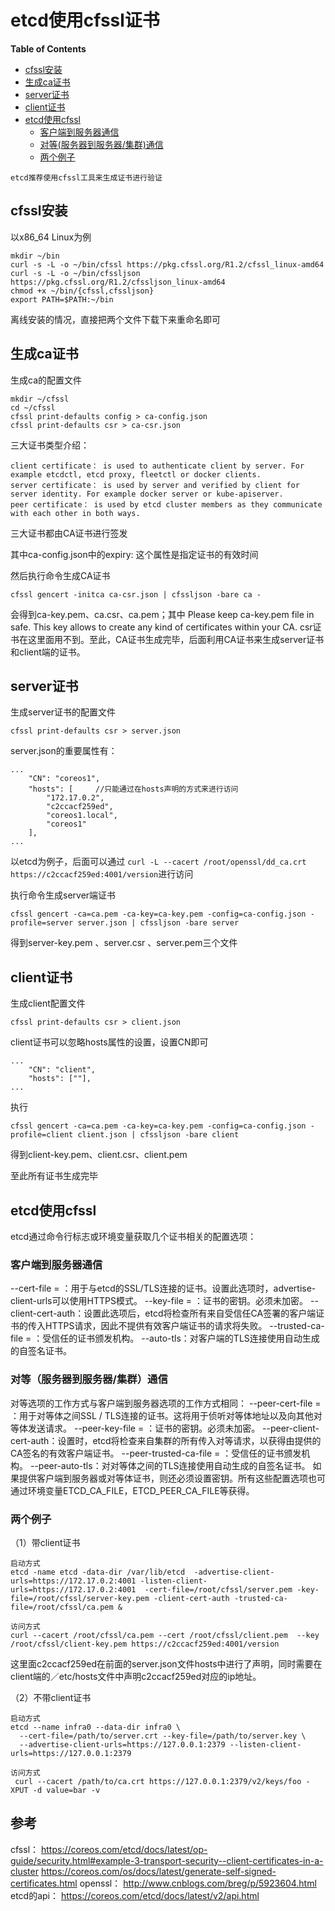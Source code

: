 # etcd使用cfssl证书

**Table of Contents**
<!-- BEGIN MUNGE: GENERATED_TOC -->
  - [cfssl安装](#cfssl安装)
  - [生成ca证书](#生成ca证书)
  - [server证书](#server证书)
  - [client证书](#client证书)
  - [etcd使用cfssl](#etcd使用cfssl)
    - [客户端到服务器通信](#客户端到服务器通信)
    - [对等(服务器到服务器/集群)通信](#对等(服务器到服务器/集群)通信)
    - [两个例子](#两个例子)

<!-- END MUNGE: GENERATED_TOC -->


	etcd推荐使用cfssl工具来生成证书进行验证

## cfssl安装

以x86_64 Linux为例
```
mkdir ~/bin
curl -s -L -o ~/bin/cfssl https://pkg.cfssl.org/R1.2/cfssl_linux-amd64
curl -s -L -o ~/bin/cfssljson https://pkg.cfssl.org/R1.2/cfssljson_linux-amd64
chmod +x ~/bin/{cfssl,cfssljson}
export PATH=$PATH:~/bin
```
离线安装的情况，直接把两个文件下载下来重命名即可

## 生成ca证书

生成ca的配置文件
```
mkdir ~/cfssl
cd ~/cfssl
cfssl print-defaults config > ca-config.json
cfssl print-defaults csr > ca-csr.json
```
三大证书类型介绍：
```
client certificate： is used to authenticate client by server. For example etcdctl, etcd proxy, fleetctl or docker clients.
server certificate： is used by server and verified by client for server identity. For example docker server or kube-apiserver.
peer certificate： is used by etcd cluster members as they communicate with each other in both ways.
```
三大证书都由CA证书进行签发

其中ca-config.json中的expiry: 这个属性是指定证书的有效时间

然后执行命令生成CA证书
```
cfssl gencert -initca ca-csr.json | cfssljson -bare ca -
```
会得到ca-key.pem、ca.csr、ca.pem；其中 Please keep ca-key.pem file in safe. 
This key allows to create any kind of certificates within your CA.
csr证书在这里面用不到。至此，CA证书生成完毕，后面利用CA证书来生成server证书和client端的证书。

## server证书
生成server证书的配置文件
```
cfssl print-defaults csr > server.json
```
server.json的重要属性有：

```
...
    "CN": "coreos1",
    "hosts": [     //只能通过在hosts声明的方式来进行访问
        "172.17.0.2",
        "c2ccacf259ed",
        "coreos1.local",
        "coreos1"
    ],
...
```
以etcd为例子，后面可以通过
`curl -L --cacert /root/openssl/dd_ca.crt https://c2ccacf259ed:4001/version`进行访问

执行命令生成server端证书

```
cfssl gencert -ca=ca.pem -ca-key=ca-key.pem -config=ca-config.json -profile=server server.json | cfssljson -bare server
```
得到server-key.pem 、server.csr 、server.pem三个文件

## client证书

生成client配置文件
```
cfssl print-defaults csr > client.json
```
client证书可以忽略hosts属性的设置，设置CN即可

```
...
    "CN": "client",
    "hosts": [""],
...
```
执行
```
cfssl gencert -ca=ca.pem -ca-key=ca-key.pem -config=ca-config.json -profile=client client.json | cfssljson -bare client
```
得到client-key.pem、client.csr、client.pem

至此所有证书生成完毕

## etcd使用cfssl

etcd通过命令行标志或环境变量获取几个证书相关的配置选项：

### 客户端到服务器通信
--cert-file = <path>：用于与etcd的SSL/TLS连接的证书。设置此选项时，advertise-client-urls可以使用HTTPS模式。
--key-file = <path>：证书的密钥。必须未加密。
--client-cert-auth：设置此选项后，etcd将检查所有来自受信任CA签署的客户端证书的传入HTTPS请求，因此不提供有效客户端证书的请求将失败。
--trusted-ca-file = <path>：受信任的证书颁发机构。
--auto-tls：对客户端的TLS连接使用自动生成的自签名证书。


### 对等（服务器到服务器/集群）通信
对等选项的工作方式与客户端到服务器选项的工作方式相同：
--peer-cert-file = <path>：用于对等体之间SSL / TLS连接的证书。这将用于侦听对等体地址以及向其他对等体发送请求。
--peer-key-file = <path>：证书的密钥。必须未加密。
--peer-client-cert-auth：设置时，etcd将检查来自集群的所有传入对等请求，以获得由提供的CA签名的有效客户端证书。
--peer-trusted-ca-file = <path>：受信任的证书颁发机构。
--peer-auto-tls：对对等体之间的TLS连接使用自动生成的自签名证书。
如果提供客户端到服务器或对等体证书，则还必须设置密钥。所有这些配置选项也可通过环境变量ETCD_CA_FILE，ETCD_PEER_CA_FILE等获得。


### 两个例子
（1）带client证书

```
启动方式
etcd -name etcd -data-dir /var/lib/etcd  -advertise-client-urls=https://172.17.0.2:4001 -listen-client-urls=https://172.17.0.2:4001  -cert-file=/root/cfssl/server.pem -key-file=/root/cfssl/server-key.pem -client-cert-auth -trusted-ca-file=/root/cfssl/ca.pem &

访问方式
curl --cacert /root/cfssl/ca.pem --cert /root/cfssl/client.pem  --key /root/cfssl/client-key.pem https://c2ccacf259ed:4001/version
```

这里面c2ccacf259ed在前面的server.json文件hosts中进行了声明，同时需要在client端的／etc/hosts文件中声明c2ccacf259ed对应的ip地址。


（2）不带client证书

```
启动方式
etcd --name infra0 --data-dir infra0 \
  --cert-file=/path/to/server.crt --key-file=/path/to/server.key \
  --advertise-client-urls=https://127.0.0.1:2379 --listen-client-urls=https://127.0.0.1:2379

访问方式
 curl --cacert /path/to/ca.crt https://127.0.0.1:2379/v2/keys/foo -XPUT -d value=bar -v
```

## 参考

cfssl：
https://coreos.com/etcd/docs/latest/op-guide/security.html#example-3-transport-security--client-certificates-in-a-cluster
https://coreos.com/os/docs/latest/generate-self-signed-certificates.html
openssl：
http://www.cnblogs.com/breg/p/5923604.html
etcd的api：
https://coreos.com/etcd/docs/latest/v2/api.html

